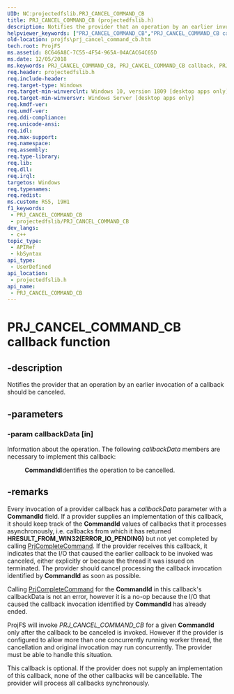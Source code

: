 ```yaml
---
UID: NC:projectedfslib.PRJ_CANCEL_COMMAND_CB
title: PRJ_CANCEL_COMMAND_CB (projectedfslib.h)
description: Notifies the provider that an operation by an earlier invocation of a callback should be canceled.
helpviewer_keywords: ["PRJ_CANCEL_COMMAND_CB","PRJ_CANCEL_COMMAND_CB callback","PRJ_CANCEL_COMMAND_CB callback function","ProjFS.prj_cancel_command_cb","projectedfslib/PRJ_CANCEL_COMMAND_CB"]
old-location: projfs\prj_cancel_command_cb.htm
tech.root: ProjFS
ms.assetid: 8C646A8C-7C55-4F54-965A-04ACAC64C65D
ms.date: 12/05/2018
ms.keywords: PRJ_CANCEL_COMMAND_CB, PRJ_CANCEL_COMMAND_CB callback, PRJ_CANCEL_COMMAND_CB callback function, ProjFS.prj_cancel_command_cb, projectedfslib/PRJ_CANCEL_COMMAND_CB
req.header: projectedfslib.h
req.include-header: 
req.target-type: Windows
req.target-min-winverclnt: Windows 10, version 1809 [desktop apps only]
req.target-min-winversvr: Windows Server [desktop apps only]
req.kmdf-ver: 
req.umdf-ver: 
req.ddi-compliance: 
req.unicode-ansi: 
req.idl: 
req.max-support: 
req.namespace: 
req.assembly: 
req.type-library: 
req.lib: 
req.dll: 
req.irql: 
targetos: Windows
req.typenames: 
req.redist: 
ms.custom: RS5, 19H1
f1_keywords:
 - PRJ_CANCEL_COMMAND_CB
 - projectedfslib/PRJ_CANCEL_COMMAND_CB
dev_langs:
 - c++
topic_type:
 - APIRef
 - kbSyntax
api_type:
 - UserDefined
api_location:
 - projectedfslib.h
api_name:
 - PRJ_CANCEL_COMMAND_CB
---
```


# PRJ_CANCEL_COMMAND_CB callback function


## -description

Notifies the provider that an operation by an earlier invocation of a callback should be canceled.

## -parameters

### -param callbackData [in]

Information about the operation. The following <i>callbackData</i> members are necessary to implement this callback:<dl>
<dd><b>CommandId</b>Identifies the operation to be cancelled.

</dd>
</dl>

## -remarks

Every invocation of a provider callback has a <i>callbackData</i> parameter with a <b>CommandId</b> field. If a provider supplies an implementation of this callback, it should keep track of the <b>CommandId</b> values of callbacks that it processes asynchronously, i.e. callbacks from which it has returned <b>HRESULT_FROM_WIN32(ERROR_IO_PENDING)</b> but not yet completed by calling <a href="/windows/desktop/api/projectedfslib/nf-projectedfslib-prjcompletecommand">PrjCompleteCommand</a>. If the provider receives this callback, it indicates that the I/O that caused the earlier callback to be invoked was canceled, either explicitly or because the thread it was issued on terminated. The provider should cancel processing the callback invocation identified by <b>CommandId</b> as soon as possible. 


Calling <a href="/windows/desktop/api/projectedfslib/nf-projectedfslib-prjcompletecommand">PrjCompleteCommand</a> for the <b>CommandId</b> in this callback's callbackData is not an error, however it is a no-op because the I/O that caused the callback invocation identified by <b>CommandId</b> has already ended. 


ProjFS will invoke <i>PRJ_CANCEL_COMMAND_CB</i> for a given <b>CommandId</b> only after the callback to be canceled is invoked. However if the provider is configured to allow more than one concurrently running worker thread, the cancellation and original invocation may run concurrently. The provider must be able to handle this situation.

 
This callback is optional. If the provider does not supply an implementation of this callback, none of the other callbacks will be cancellable. The provider will process all callbacks synchronously.